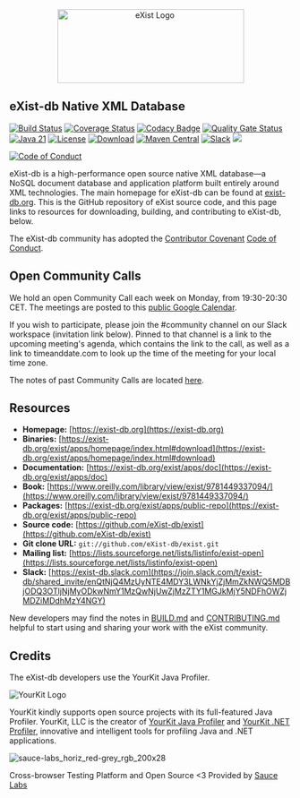 <div align="center" id="logo">
<a href="https://exist-db.org/" target="_blank">
<img src="https://raw.githubusercontent.com/eXist-db/exist/develop/exist-jetty-config/src/main/resources/webapp/logo.jpg" alt="eXist Logo" width="333" height="132"></img>
</a>
</div>

## eXist-db Native XML Database

[![Build Status](https://github.com/eXist-db/exist/actions/workflows/ci-test.yml/badge.svg?branch=develop)](https://github.com/eXist-db/exist/actions/workflows/ci-build.yml)
[![Coverage Status](https://coveralls.io/repos/github/eXist-db/exist/badge.svg?branch=develop)](https://coveralls.io/github/eXist-db/exist?branch=develop)
[![Codacy Badge](https://app.codacy.com/project/badge/Grade/ae1c8a7eb1164e919b0ac3c8588560c6)](https://www.codacy.com/gh/eXist-db/exist/dashboard?utm_source=github.com&amp;utm_medium=referral&amp;utm_content=eXist-db/exist&amp;utm_campaign=Badge_Grade)
[![Quality Gate Status](https://sonarcloud.io/api/project_badges/measure?project=eXist-db_exist&metric=alert_status)](https://sonarcloud.io/summary/new_code?id=eXist-db_exist)
[![Java 21](https://img.shields.io/badge/java-21-blue.svg)](https://adoptopenjdk.net/)
[![License](https://img.shields.io/badge/license-LGPL%202.1-blue.svg)](https://www.gnu.org/licenses/lgpl-2.1.html)
[![Download](https://img.shields.io/github/v/release/eXist-db/exist.svg)](https://github.com/eXist-db/exist/releases/)
[![Maven Central](https://maven-badges.herokuapp.com/maven-central/org.exist-db/exist/badge.svg)](https://search.maven.org/search?q=g:org.exist-db)
[![Slack](https://img.shields.io/badge/exist--db-slack-3e103f.svg)](https://exist-db.slack.com)
<a href="https://opencollective.com/existdb#backer">
		<img src="https://opencollective.com/existdb/backers/badge.svg">
	</a>

[![Code of Conduct](https://img.shields.io/badge/code%20of%20conduct-contributor%20covenant-%235e0d73.svg)](https://contributor-covenant.org/version/1/4/)

eXist-db is a high-performance open source native XML database—a NoSQL document database and application platform built entirely around XML technologies. The main homepage for eXist-db can be found at [exist-db.org](https://exist-db.org "eXist Homepage"). This is the GitHub repository of eXist source code, and this page links to resources for downloading, building, and contributing to eXist-db, below.

The eXist-db community has adopted the [Contributor Covenant](https://www.contributor-covenant.org/) [Code of Conduct](https://www.contributor-covenant.org/version/1/4/code-of-conduct).

## Open Community Calls
We hold an open Community Call each week on Monday, from 19:30-20:30 CET. The meetings are posted to this [public Google Calendar](https://calendar.google.com/calendar/u/0?cid=OHVnNmtwcnFnNWNvNmRwZGZxc2FrY283MWtAZ3JvdXAuY2FsZW5kYXIuZ29vZ2xlLmNvbQ). 

If you wish to participate, please join the #community channel on our Slack workspace (invitation link below). Pinned to that channel is a link to the upcoming meeting's agenda, which contains the link to the call, as well as a link to timeanddate.com to look up the time of the meeting for your local time zone. 

The notes of past Community Calls are located [here](https://drive.google.com/drive/folders/0B4NLNdpw86LPc2JsV294NDFfTjQ?resourcekey=0-NQPHfHbtiDuZULNDi06dbA&usp=sharing).

## Resources

-   **Homepage:** [https://exist-db.org](https://exist-db.org)
-   **Binaries:** [https://exist-db.org/exist/apps/homepage/index.html#download](https://exist-db.org/exist/apps/homepage/index.html#download)
-   **Documentation:** [https://exist-db.org/exist/apps/doc](https://exist-db.org/exist/apps/doc)
-   **Book:** [https://www.oreilly.com/library/view/exist/9781449337094/](https://www.oreilly.com/library/view/exist/9781449337094/)
-   **Packages:** [https://exist-db.org/exist/apps/public-repo](https://exist-db.org/exist/apps/public-repo)
-   **Source code:** [https://github.com/eXist-db/exist](https://github.com/eXist-db/exist)
-   **Git clone URL:** `git://github.com/eXist-db/exist.git`
-   **Mailing list:** [https://lists.sourceforge.net/lists/listinfo/exist-open](https://lists.sourceforge.net/lists/listinfo/exist-open)
-   **Slack:** [https://exist-db.slack.com](https://join.slack.com/t/exist-db/shared_invite/enQtNjQ4MzUyNTE4MDY3LWNkYjZjMmZkNWQ5MDBjODQ3OTljNjMyODkwNmY1MzQwNjUwZjMzZTY1MGJkMjY5NDFhOWZjMDZiMDdhMzY4NGY)

New developers may find the notes in [BUILD.md](https://github.com/eXist-db/exist/blob/develop/BUILD.md) and [CONTRIBUTING.md](https://github.com/eXist-db/exist/blob/develop/CONTRIBUTING.md) helpful to start using and sharing your work with the eXist community.

## Credits

The eXist-db developers use the YourKit Java Profiler.

<img src="https://www.yourkit.com/images/yklogo.png" alt="YourKit Logo"/>

YourKit kindly supports open source projects with its full-featured Java Profiler.
YourKit, LLC is the creator of <a href="https://www.yourkit.com/java/profiler/">YourKit Java Profiler</a>
and <a href="https://www.yourkit.com/.net/profiler/">YourKit .NET Profiler</a>,
innovative and intelligent tools for profiling Java and .NET applications.

![sauce-labs_horiz_red-grey_rgb_200x28](https://user-images.githubusercontent.com/6205362/49570521-27bcc400-f937-11e8-9bfd-1a3ffc721d3d.png)

Cross-browser Testing Platform and Open Source <3 Provided by [Sauce Labs](https://saucelabs.com)
